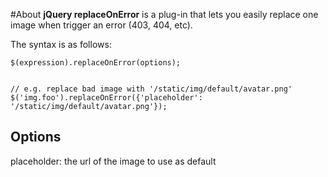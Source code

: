 #About
**jQuery replaceOnError** is a plug-in that lets you easily replace one image when trigger an error (403, 404, etc).

The syntax is as follows:

    $(expression).replaceOnError(options);
    
    
    // e.g. replace bad image with '/static/img/default/avatar.png'
    $('img.foo').replaceOnError({'placeholder': '/static/img/default/avatar.png'});

## Options
placeholder: the url of the image to use as default
